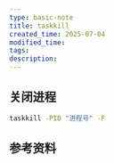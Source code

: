 ```yaml
---
type: basic-note
title: taskkill
created_time: 2025-07-04
modified_time: 
tags:
description:
---
```


## 关闭进程

```sh
taskkill -PID "进程号" -F
```

## 参考资料
